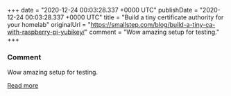 
+++
date = "2020-12-24 00:03:28.337 +0000 UTC"
publishDate = "2020-12-24 00:03:28.337 +0000 UTC"
title = "Build a tiny certificate authority for your homelab"
originalUrl = "https://smallstep.com/blog/build-a-tiny-ca-with-raspberry-pi-yubikey/"
comment = "Wow amazing setup for testing."
+++

### Comment

Wow amazing setup for testing.

[Read more](https://smallstep.com/blog/build-a-tiny-ca-with-raspberry-pi-yubikey/)
